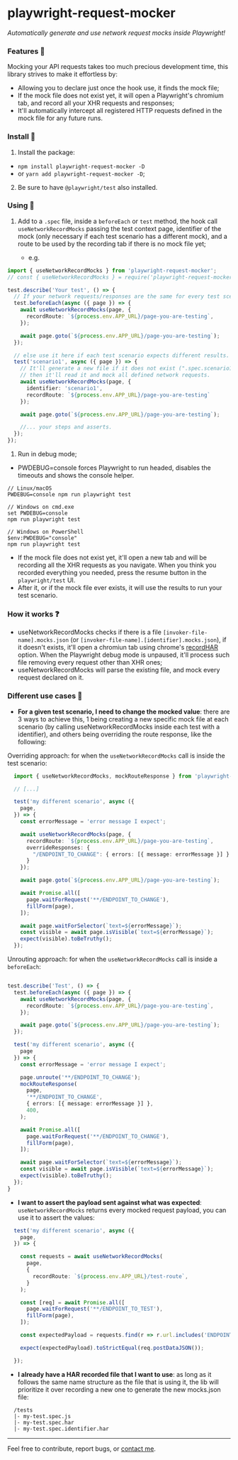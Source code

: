 # playwright-request-mocker

*Automatically generate and use network request mocks inside Playwright!*

### Features :mag_right:

Mocking your API requests takes too much precious development time, this library strives to make it effortless by:
- Allowing you to declare just once the hook use, it finds the mock file;
- If the mock file does not exist yet, it will open a Playwright's chromium tab, and record all your XHR requests and responses;
- It'll automatically intercept all registered HTTP requests defined in the mock file for any future runs.


### Install :construction_worker:
1. Install the package:
  -   ``npm install playwright-request-mocker -D``
  -   or ``yarn add playwright-request-mocker -D``;
2. Be sure to have ``@playwright/test`` also installed.

### Using :electric_plug:
1. Add to a ``.spec`` file, inside a ``beforeEach`` or ``test`` method, the hook call ``useNetworkRecordMocks`` passing the test context page, identifier of the mock (only necessary if each test scenario has a different mock), and a route to be used by the recording tab if there is no mock file yet;

    - e.g.
``` ts
import { useNetworkRecordMocks } from 'playwright-request-mocker';          // if using .mjs / .ts
// const { useNetworkRecordMocks } = require('playwright-request-mocker');  //if using .js

test.describe('Your test', () => {
  // If your network requests/responses are the same for every test scenario, define it here.
  test.beforeEach(async ({ page }) => {
    await useNetworkRecordMocks(page, {
      recordRoute: `${process.env.APP_URL}/page-you-are-testing`,
    });

    await page.goto(`${process.env.APP_URL}/page-you-are-testing`);
  });

  // else use it here if each test scenario expects different results.
  test('scenario1', async ({ page }) => {
    // It'll generate a new file if it does not exist (".spec.scenario1.mocks.json")
    // then it'll read it and mock all defined network requests.
    await useNetworkRecordMocks(page, {
      identifier: 'scenario1',
      recordRoute: `${process.env.APP_URL}/page-you-are-testing`
    });

    await page.goto(`${process.env.APP_URL}/page-you-are-testing`);

    //... your steps and asserts.
  });
});
```

1. Run in debug mode;
- PWDEBUG=console forces Playwright to run headed, disables the timeouts and shows the console helper. 

```
// Linux/macOS
PWDEBUG=console npm run playwright test

// Windows on cmd.exe
set PWDEBUG=console
npm run playwright test

// Windows on PowerShell
$env:PWDEBUG="console"
npm run playwright test
```

- If the mock file does not exist yet, it'll open a new tab and will be recording all the XHR requests as you navigate. When you think you recorded everything you needed, press the resume button in the ``playwright/test`` UI.
- After it, or if the mock file ever exists, it will use the results to run your test scenario.


### How it works :question:

- useNetworkRecordMocks checks if there is a file ``[invoker-file-name].mocks.json`` (or ``[invoker-file-name].[identifier].mocks.json``), if it doesn't exists, it'll open a chromiun tab using chrome's [recordHAR](https://en.wikipedia.org/wiki/HAR_(file_format)) option. When the Playwright debug mode is unpaused, it'll process such file removing every request other than XHR ones;
- useNetworkRecordMocks will parse the existing file, and mock every request declared on it.

### Different use cases :footprints:

- **For a given test scenario, I need to change the mocked value**: there are 3 ways to achieve this, 1 being creating a new specific mock file at each scenario (by calling useNetworkRecordMocks inside each test with a identifier), and others being overriding the route response, like the following:

Overriding approach: for when the ``useNetworkRecordMocks`` call is inside the test scenario:
``` ts
  import { useNetworkRecordMocks, mockRouteResponse } from 'playwright-request-mocker';

  // [...]

  test('my different scenario', async ({
    page,
  }) => {
    const errorMessage = 'error message I expect';

    await useNetworkRecordMocks(page, {
      recordRoute: `${process.env.APP_URL}/page-you-are-testing`,
      overrideResponses: {
        "/ENDPOINT_TO_CHANGE": { errors: [{ message: errorMessage }] }
      }
    });

    await page.goto(`${process.env.APP_URL}/page-you-are-testing`);

    await Promise.all([
      page.waitForRequest('**/ENDPOINT_TO_CHANGE'),
      fillForm(page),
    ]);

    await page.waitForSelector(`text=${errorMessage}`);
    const visible = await page.isVisible(`text=${errorMessage}`);
    expect(visible).toBeTruthy();
  });
```
   Unrouting approach: for when the ``useNetworkRecordMocks`` call is inside a ``beforeEach``:
``` ts

test.describe('Test', () => {
  test.beforeEach(async ({ page }) => {
    await useNetworkRecordMocks(page, {
      recordRoute: `${process.env.APP_URL}/page-you-are-testing`,
    });

    await page.goto(`${process.env.APP_URL}/page-you-are-testing`);
  });

  test('my different scenario', async ({
    page
  }) => {
    const errorMessage = 'error message I expect';

    page.unroute('**/ENDPOINT_TO_CHANGE');
    mockRouteResponse(
      page,
      '**/ENDPOINT_TO_CHANGE',
      { errors: [{ message: errorMessage }] },
      400,
    );

    await Promise.all([
      page.waitForRequest('**/ENDPOINT_TO_CHANGE'),
      fillForm(page),
    ]);

    await page.waitForSelector(`text=${errorMessage}`);
    const visible = await page.isVisible(`text=${errorMessage}`);
    expect(visible).toBeTruthy();
  });
}
```

- **I want to assert the payload sent against what was expected**: ``useNetworkRecordMocks`` returns every mocked request payload, you can use it to assert the values:

``` ts
  test('my different scenario', async ({
    page,
  }) => {

    const requests = await useNetworkRecordMocks(
      page,
      {
        recordRoute: `${process.env.APP_URL}/test-route`,
      }
    );

    const [req] = await Promise.all([
      page.waitForRequest('**/ENDPOINT_TO_TEST'),
      fillForm(page),
    ]);

    const expectedPayload = requests.find(r => r.url.includes('ENDPOINT_TO_TEST'))?.requestData;

    expect(expectedPayload).toStrictEqual(req.postDataJSON());

  });

```

- **I already have a HAR recorded file that I want to use**: as long as it follows the same name structure as the file that is using it, the lib will prioritize it over recording a new one to generate the new mocks.json file:
```
  /tests
  |- my-test.spec.js
  |- my-test.spec.har
  |- my-test.spec.identifier.har

```

----


Feel free to contribute, report bugs, or [contact me](https://github.com/kousenlsn).
